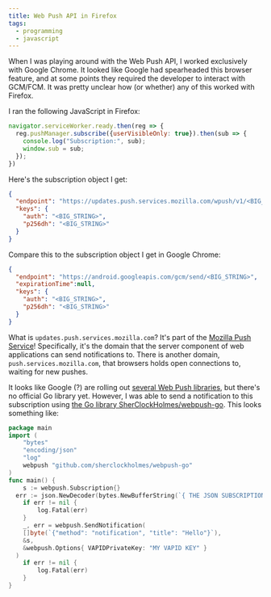 ```yaml
---
title: Web Push API in Firefox
tags:
  - programming
  - javascript
---
```


When I was playing around with the Web Push API,
I worked exclusively with Google Chrome.
It looked like Google had spearheaded this browser feature,
and at some points they required the developer to interact with GCM/FCM.
It was pretty unclear how (or whether) any of this worked with Firefox.

I ran the following JavaScript in Firefox:

```js
navigator.serviceWorker.ready.then(reg => {
  reg.pushManager.subscribe({userVisibleOnly: true}).then(sub => {
    console.log("Subscription:", sub);
    window.sub = sub;
  });
})
```

Here's the subscription object I get:

```json
{
  "endpoint": "https://updates.push.services.mozilla.com/wpush/v1/<BIG_STRING>",
  "keys": {
    "auth": "<BIG_STRING>",
    "p256dh": "<BIG_STRING>"
  }
}
```

Compare this to the subscription object I get in Google Chrome:

```json
{
  "endpoint": "https://android.googleapis.com/gcm/send/<BIG_STRING>",
  "expirationTime":null,
  "keys": {
    "auth": "<BIG_STRING>",
    "p256dh": "<BIG_STRING>"
  }
}
```

What is `updates.push.services.mozilla.com`?
It's part of the [Mozilla Push Service](https://mozilla-push-service.readthedocs.io/en/latest/#architecture)!
Specifically, it's the domain that the server component of web applications can send notifications to.
There is another domain, `push.services.mozilla.com`,
that browsers holds open connections to, waiting for new pushes.

It looks like Google (?) are rolling out [several Web Push libraries](https://github.com/web-push-libs),
but there's no official Go library yet.
However, I was able to send a notification to this subscription
using [the Go library SherClockHolmes/webpush-go](https://github.com/SherClockHolmes/webpush-go).
This looks something like:

```go
package main
import (
	"bytes"
	"encoding/json"
	"log"
	webpush "github.com/sherclockholmes/webpush-go"
)
func main() {
	s := webpush.Subscription{}
  err := json.NewDecoder(bytes.NewBufferString(`{ THE JSON SUBSCRIPTION DATA }`)).Decode(&s)
	if err != nil {
		log.Fatal(err)
	}
	_, err = webpush.SendNotification(
    []byte(`{"method": "notification", "title": "Hello"}`),
    &s,
    &webpush.Options{ VAPIDPrivateKey: "MY VAPID KEY" }
  )
	if err != nil {
		log.Fatal(err)
	}
}
```
